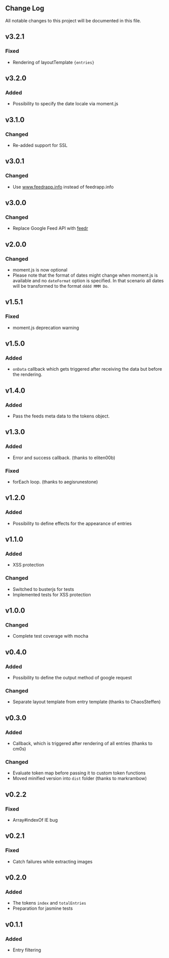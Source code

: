 ## Change Log
All notable changes to this project will be documented in this file.

## v3.2.1
### Fixed
- Rendering of layoutTemplate `{entries}`

## v3.2.0
### Added
- Possibility to specify the date locale via moment.js

## v3.1.0
### Changed
- Re-added support for SSL

## v3.0.1
### Changed
- Use www.feedrapp.info instead of feedrapp.info

## v3.0.0
### Changed
- Replace Google Feed API with [feedr](https://github.com/sdepold/feedr)

## v2.0.0
### Changed
- moment.js is now optional
- Please note that the format of dates might change when moment.js is available and no `dateFormat` option is specified. In that scenario all dates will be transformed to the format `dddd MMM Do`.

## v1.5.1
### Fixed
- moment.js deprecation warning

## v1.5.0
### Added
- `onData` callback which gets triggered after receiving the data but before the rendering.

## v1.4.0
### Added
- Pass the feeds meta data to the tokens object.

## v1.3.0
### Added
- Error and success callback. (thanks to eliten00b)

### Fixed
- forEach loop. (thanks to aegisrunestone)

## v1.2.0
### Added
- Possibility to define effects for the appearance of entries

## v1.1.0
### Added
- XSS protection

### Changed
- Switched to busterjs for tests
- Implemented tests for XSS protection

## v1.0.0
### Changed
- Complete test coverage with mocha

## v0.4.0
### Added
- Possibility to define the output method of google request

### Changed
- Separate layout template from entry template (thanks to ChaosSteffen)

## v0.3.0
### Added
- Callback, which is triggered after rendering of all entries (thanks to cm0s)

### Changed
- Evaluate token map before passing it to custom token functions
- Moved minified version into `dist` folder (thanks to markrambow)

## v0.2.2
### Fixed
- Array#indexOf IE bug

## v0.2.1
### Fixed
- Catch failures while extracting images

## v0.2.0
### Added
- The tokens `index` and `totalEntries`
- Preparation for jasmine tests

## v0.1.1
### Added
- Entry filtering
